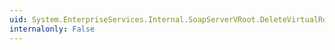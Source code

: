 ```yaml
---
uid: System.EnterpriseServices.Internal.SoapServerVRoot.DeleteVirtualRootEx(System.String,System.String,System.String)
internalonly: False
---
```

